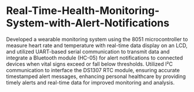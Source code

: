 # Real-Time-Health-Monitoring-System-with-Alert-Notifications
Developed a wearable monitoring system using the 8051 microcontroller to measure heart rate and temperature with real-time data display on an LCD, and utilized UART-based serial communication to transmit data and integrate a Bluetooth module (HC-05) for alert notifications to connected devices when vital signs exceed or fall below thresholds. Utilized I²C communication to interface the DS1307 RTC module, ensuring accurate timestamped alert messages, enhancing personal healthcare by providing timely alerts and real-time data for improved monitoring and analysis.
